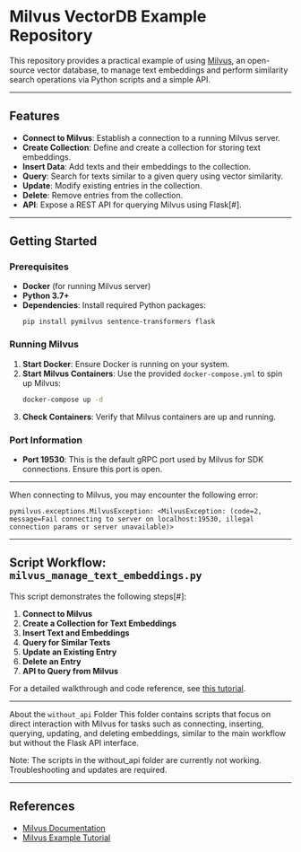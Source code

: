 # Milvus VectorDB Example Repository

This repository provides a practical example of using [Milvus](https://milvus.io/), an open-source vector database, to manage text embeddings and perform similarity search operations via Python scripts and a simple API.

---

## Features

- **Connect to Milvus**: Establish a connection to a running Milvus server.
- **Create Collection**: Define and create a collection for storing text embeddings.
- **Insert Data**: Add texts and their embeddings to the collection.
- **Query**: Search for texts similar to a given query using vector similarity.
- **Update**: Modify existing entries in the collection.
- **Delete**: Remove entries from the collection.
- **API**: Expose a REST API for querying Milvus using Flask[#].

---

## Getting Started

### Prerequisites

- **Docker** (for running Milvus server)
- **Python 3.7+**
- **Dependencies**: Install required Python packages:
  ```
  pip install pymilvus sentence-transformers flask
  ```

### Running Milvus

1. **Start Docker**: Ensure Docker is running on your system.
2. **Start Milvus Containers**: Use the provided `docker-compose.yml` to spin up Milvus:
   ```bash
   docker-compose up -d
   ```
3. **Check Containers**: Verify that Milvus containers are up and running.

### Port Information

- **Port 19530**: This is the default gRPC port used by Milvus for SDK connections. Ensure this port is open.
---

When connecting to Milvus, you may encounter the following error:

```
pymilvus.exceptions.MilvusException: <MilvusException: (code=2, message=Fail connecting to server on localhost:19530, illegal connection params or server unavailable)>
```

---
## Script Workflow: `milvus_manage_text_embeddings.py`

This script demonstrates the following steps[#]:

1. **Connect to Milvus**
2. **Create a Collection for Text Embeddings**
3. **Insert Text and Embeddings**
4. **Query for Similar Texts**
5. **Update an Existing Entry**
6. **Delete an Entry**
7. **API to Query from Milvus**

For a detailed walkthrough and code reference, see [this tutorial](https://jimmy-wang-gen-ai.medium.com/milvus-a-complete-example-of-how-to-use-vectordb-by-python-and-serve-it-as-an-api-3a05e2f8db3c).

---

About the `without_api` Folder
This folder contains scripts that focus on direct interaction with Milvus for tasks such as connecting, inserting, querying, updating, and deleting embeddings, similar to the main workflow but without the Flask API interface.

Note:
The scripts in the without_api folder are currently not working. Troubleshooting and updates are required.

---

## References

- [Milvus Documentation](https://milvus.io/docs/overview.md)
- [Milvus Example Tutorial](https://jimmy-wang-gen-ai.medium.com/milvus-a-complete-example-of-how-to-use-vectordb-by-python-and-serve-it-as-an-api-3a05e2f8db3c)
